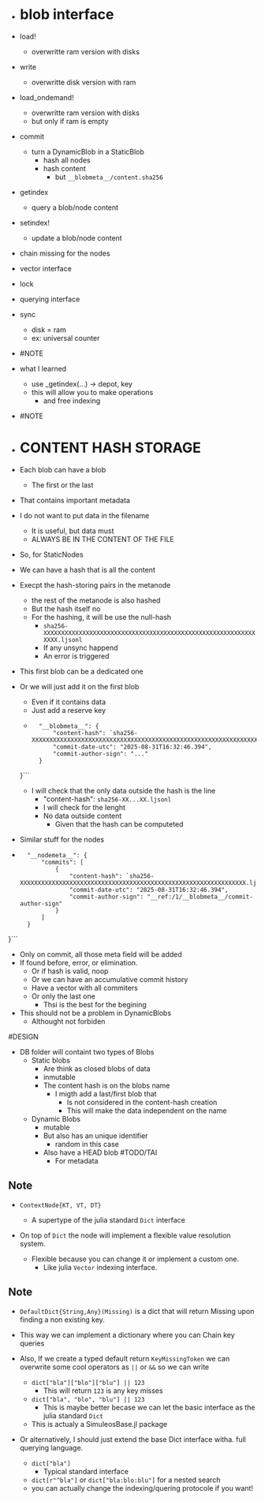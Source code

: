 - # blob interface
- load!
    - overwritte ram version with disks
- write
    - overwritte disk version with ram
- load_ondemand!
    - overwritte ram version with disks
    - but only if ram is empty
- commit
    - turn a DynamicBlob in a StaticBlob
        - hash all nodes
        - hash content
            - but `__blobmeta__/content.sha256`
- getindex
    - query a blob/node content
- setindex!
    - update a blob/node content
- chain missing for the nodes
- vector interface
- lock
- querying interface
- sync
  - disk = ram
  - ex: universal counter

- #NOTE
- what I learned
  - use _getindex(...) -> depot, key
  - this will allow you to make operations
      - and free indexing


- #NOTE
- # CONTENT HASH STORAGE
- Each blob can have a blob
    - The first or the last
- That contains important metadata
- I do not want to put data in the filename
    - It is useful, but data must 
    - ALWAYS BE IN THE CONTENT OF THE FILE
- So, for StaticNodes    
- We can have a hash that is all the content
- Execpt the hash-storing pairs in the metanode
    - the rest of the metanode is also hashed
    - But the hash itself no
    - For the hashing, it will be use the null-hash
        - `sha256-XXXXXXXXXXXXXXXXXXXXXXXXXXXXXXXXXXXXXXXXXXXXXXXXXXXXXXXXXXXXXXXX.ljsonl`
        - If any unsync happend
        - An error is triggered
- This first blob can be a dedicated one
- Or we will just add it on the first blob
    - Even if it contains data
    - Just add a reserve key
    - ```{
        "__blobmeta__": {
            "content-hash": `sha256-XXXXXXXXXXXXXXXXXXXXXXXXXXXXXXXXXXXXXXXXXXXXXXXXXXXXXXXXXXXXXXXX.ljsonl`, 
            "commit-date-utc": "2025-08-31T16:32:46.394",
            "commit-author-sign": "..."
        }
    }```
    - I will check that the only data outside the hash is the line
        - "content-hash": `sha256-XX...XX.ljsonl`
        - I will check for the lenght
        - No data outside content
            - Given that the hash can be computeted
- Similar stuff for the nodes
- ```{
    "__nodemeta__": {
        "commits": [
            {
                "content-hash": `sha256-XXXXXXXXXXXXXXXXXXXXXXXXXXXXXXXXXXXXXXXXXXXXXXXXXXXXXXXXXXXXXXXX.ljsonl`, 
                "commit-date-utc": "2025-08-31T16:32:46.394",
                "commit-author-sign": "__ref:/1/__blobmeta__/commit-author-sign"
            }
        ]
    }
}```
- Only on commit, all those meta field will be added
- If found before, error, or elimination.
    - Or if hash is valid, noop
    - Or we can have an accumulative commit history
    - Have a vector with all commiters
    - Or only the last one
        - Thsi is the best for the begining
- This should not be a problem in DynamicBlobs
    - Althought not forbiden

#DESIGN
- DB folder will containt two types of Blobs
    - Static blobs
        - Are think as closed blobs of data
        - inmutable
        - The content hash is on the blobs name 
            - I migth add a last/first blob that 
                - Is not considered in the content-hash creation
                - This will make the data independent on the name
    - Dynamic Blobs
        - mutable
        - But also has an unique identifier
            - random in this case
        - Also have a HEAD blob #TODO/TAI
            - For metadata


## Note

- `ContextNode{KT, VT, DT}`
    - A supertype of the julia standard `Dict` interface

- On top of `Dict` the node will implement a flexible value resolution system. 
    - Flexible because you can change it or implement a custom one. 
        - Like julia `Vector` indexing interface. 

## Note

- `DefaultDict{String,Any}(Missing)` is a dict that will return Missing upon finding a non existing key.
- This way we can implement a dictionary where you can Chain key queries
- Also, If we create a typed default return `KeyMissingToken` we can overwrite some cool operators as `||` or `&&` so we can write
    - `dict["bla"]["blo"]["blu"] || 123`
        - This will return `123` is any key misses
    - `dict["bla", "blo", "blu"] || 123`
        - This is maybe better becase we can let the basic interface as the julia standard `Dict`
    - This is actualy a SimuleosBase.jl package

- Or alternatively, I should just extend the base Dict interface witha. full querying language.
    - `dict["bla"]`
        - Typical standard interface
    - `dict[r"^bla"]` or `dict["bla:blo:blu"]` for a nested search
    - you can actually change the indexing/quering protocole if you want!
